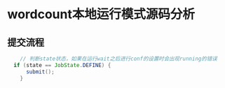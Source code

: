 
# wordcount本地运行模式源码分析

## 提交流程

```java
    // 判断state状态，如果在运行wait之后进行conf的设置时会出现running的错误
  if (state == JobState.DEFINE) {
      submit();
    }
```
  